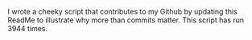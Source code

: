 I wrote a cheeky script that contributes to my Github by updating this ReadMe to illustrate why more than commits matter. This script has run 3944 times.